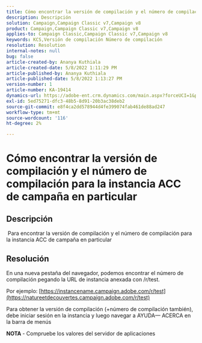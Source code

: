 ```yaml
---
title: Cómo encontrar la versión de compilación y el número de compilación para la instancia ACC de campaña en particular
description: Descripción
solution: Campaign,Campaign Classic v7,Campaign v8
product: Campaign,Campaign Classic v7,Campaign v8
applies-to: Campaign Classic,Campaign Classic v7,Campaign v8
keywords: KCS,Versión de compilación Número de compilación
resolution: Resolution
internal-notes: null
bug: false
article-created-by: Ananya Kuthiala
article-created-date: 5/8/2022 1:11:29 PM
article-published-by: Ananya Kuthiala
article-published-date: 5/8/2022 1:13:27 PM
version-number: 1
article-number: KA-19414
dynamics-url: https://adobe-ent.crm.dynamics.com/main.aspx?forceUCI=1&pagetype=entityrecord&etn=knowledgearticle&id=4b80485b-d0ce-ec11-a7b5-0022480a8e40
exl-id: 5ed75271-dfc3-48b5-8d91-20b3ac38deb2
source-git-commit: e8f4ca2dd578944d4fe399074fab461de88ad247
workflow-type: tm+mt
source-wordcount: '116'
ht-degree: 2%

---
```


# Cómo encontrar la versión de compilación y el número de compilación para la instancia ACC de campaña en particular

## Descripción

 Para encontrar la versión de compilación y el número de compilación para la instancia ACC de campaña en particular

## Resolución


En una nueva pestaña del navegador, podemos encontrar el número de compilación pegando la URL de instancia anexada con /r/test.

Por ejemplo: [https://instancename.campaign.adobe.com/r/test](https://natureetdecouvertes.campaign.adobe.com/r/test)

Para obtener la versión de compilación (+número de compilación también), debe iniciar sesión en la instancia y luego navegar a AYUDA— ACERCA en la barra de menús

<b>NOTA </b>- Compruebe los valores del servidor de aplicaciones
